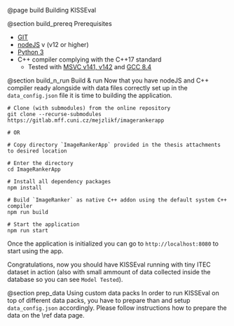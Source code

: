 @page build Building KISSEval

@section build_prereq Prerequisites
- [GIT](https://git-scm.com/)
- [nodeJS](https://nodejs.org/en/) v (v12 or higher)
- [Python 3](https://www.python.org/download/releases/3.0/)
- C++ compiler complying with the C++17 standard
    - Tested with [MSVC v141, v142](https://visualstudio.microsoft.com/visual-cpp-build-tools/) and [GCC 8.4](https://gcc.gnu.org/)




@section build_n_run Build & run
Now that you have nodeJS and C++ compiler ready alongside with data files correctly set up in the `data_config.json` file it is time to building the application.

```
# Clone (with submodules) from the online repository
git clone --recurse-submodules https://gitlab.mff.cuni.cz/mejzlikf/imagerankerapp

# OR

# Copy directory `ImageRankerApp` provided in the thesis attachments to desired location

# Enter the directory
cd ImageRankerApp

# Install all dependency packages
npm install

# Build `ImageRanker` as native C++ addon using the default system C++ compiler
npm run build

# Start the application
npm run start
```

Once the application is initialized you can go to `http://localhost:8080` to start using the app.

Congratulations, now you should have KISSEval running with tiny ITEC dataset in action (also with small ammount of data collected inside the database so you can see `Model Tested`). 

@section prep_data Using custom data packs
In order to run KISSEval on top of different data packs, you have to prepare than and setup `data_config.json` accordingly. Please follow instructions how to prepare the data on the \ref data page.